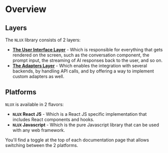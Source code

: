 # Overview

## Layers

The `NLUX` library consists of 2 layers:

* **[The User Interface Layer](/api/ui)** - Which is responsible for everything that gets rendered on the
  screen, such as
  the conversation component, the prompt input, the streaming of AI responses back to the user, and so on.
* **[The Adapters Layer](/learn/adapters)** - Which enables the integration with several backends, by handling API calls,
  and by
  offering a way to implement custom adapters as well.

## Platforms

`NLUX` is available in 2 flavors:

* **`NLUX` React JS** - Which is a React JS specific implementation that includes React components and hooks.
* **`NLUX` Javascript** - Which is the pure Javascript library that can be used with any web framework.

You'll find a toggle at the top of each documentation page that allows switching between the 2 platforms. 
